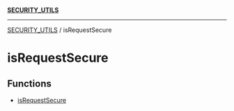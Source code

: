 [**SECURITY_UTILS**](../README.md)

***

[SECURITY_UTILS](../README.md) / isRequestSecure

# isRequestSecure

## Functions

- [isRequestSecure](functions/isRequestSecure.md)
